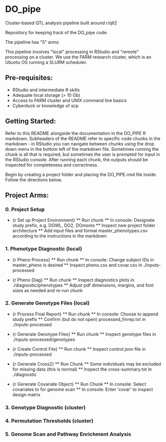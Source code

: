 # DO_pipe
Cluster-based QTL analysis pipeline built around r/qtl2

Repository for keeping track of the DO_pipe code. 

The pipeline has "5" arms:

This pipeline involves "local" processing in RStudio and "remote" processing on a cluster. We use the FARM research cluster, which is an Ubuntu OS running a SLURM scheduler. 

## Pre-requisites:
- RStudio and intermediate R skills
- Adequate local storage (> 10 Gb)
- Access to FARM cluster and UNIX command line basics
- Cyberduck or knowledge of scp

## Getting Started:

Refer to this README alongside the documentation in the DO_PIPE R markdown. Subheaders of the README refer to specific code chunks in the markdown - in RStudio you can navigate between chunks using the drop down menu in the bottom left of the markdown file. Sometimes running the chunk is all that is required, but sometimes the user is prompted for input in the RStudio console. After running each chunk, the outputs should be inspected for completeness and correctness. 

Begin by creating a project folder and placing the DO_PIPE.rmd file inside. Follow the directions below. 

## Project Arms: 

### 0. Project Setup

* {r Set up Project Environment}
** Run chunk 
** In console: Designate study prefix, e.g. DOWL, DO2, DOmoms
** Inspect new project folder architecture
** Add input files and format master_phenotypes.csv according to the instructions in the markdown

### 1. Phenotype Diagnostic (local)

* {r Pheno Process}
** Run chunk 
** In console: Change subject IDs in master_pheno is desired
** Inspect pheno.csv and covar.csv in ./inputs-processed 

* {r Pheno Diag}
** Run chunk
** Inspect diagnostics plots in ./diagnostic/phenotypes
** Adjust pdf dimensions, margins, and font sizes as needed and re-run chunk

### 2. Generate Genotype Files (local)

* {r Process Final Report}
** Run chunk
** In console: Choose to append study prefix 
** Confirm (but do not open) processed_finrep.txt in ./inputs-processed

* {r Generate Genotype Files}
** Run chunk 
** Inspect genotype files in ./inputs-processed/genotypes

* {r Create Control File}
** Run chunk
** Inspect control.json file in ./inputs-processed

* {r Generate Cross2}
** Run Chunk
** Some individuals may be excluded for missing data (this is normal) 
** Inspect the cross-summary.txt in ./diagnostic

* {r Generate Covariate Object}
** Run Chunk
** In console: Select covariates to for genome scan
** In console: Enter 'covar' to inspect design matrix

### 3. Genotype Diagnostic (cluster)
### 4. Permutation Thresholds (cluster)
### 5. Genome Scan and Pathway Enrichment Analysis


